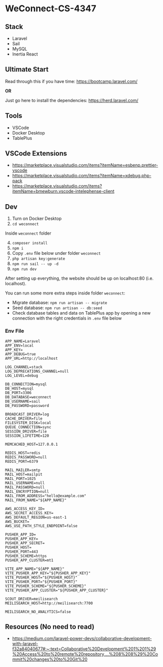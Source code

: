 # WeConnect-CS-4347

## Stack
- Laravel
- Sail
- MySQL
- Inertia React

## Ultimate Start
Read through this if you have time: https://bootcamp.laravel.com/

**OR**

Just go here to install the dependencies: https://herd.laravel.com/

## Tools
- VSCode
- Docker Desktop
- TablePlus

## VSCode Extensions
- https://marketplace.visualstudio.com/items?itemName=esbenp.prettier-vscode
- https://marketplace.visualstudio.com/items?itemName=xdebug.php-pack
- https://marketplace.visualstudio.com/items?itemName=bmewburn.vscode-intelephense-client

## Dev
1. Turn on Docker Desktop
2. `cd weconnect`

Inside `weconnect` folder
  
4. `composer install`
5. `npm i`
6. Copy `.env` file below under folder `weconnect`
7. `php artisan key:generate`
8. `npm run sail -- up -d`
9. `npm run dev`

After setting up everything, the website should be up on localhost:80 (i.e. localhost).

You can run some more extra steps inside folder `weconnect`:

- Migrate database: `npm run artisan -- migrate`
- Seed database: `npm run artisan -- db:seed`
- Check database tables and data on TablePlus app by opening a new connection with the right credentials in `.env` file below

### Env File

```
APP_NAME=Laravel
APP_ENV=local
APP_KEY=
APP_DEBUG=true
APP_URL=http://localhost

LOG_CHANNEL=stack
LOG_DEPRECATIONS_CHANNEL=null
LOG_LEVEL=debug

DB_CONNECTION=mysql
DB_HOST=mysql
DB_PORT=3306
DB_DATABASE=weconnect
DB_USERNAME=sail
DB_PASSWORD=password

BROADCAST_DRIVER=log
CACHE_DRIVER=file
FILESYSTEM_DISK=local
QUEUE_CONNECTION=sync
SESSION_DRIVER=file
SESSION_LIFETIME=120

MEMCACHED_HOST=127.0.0.1

REDIS_HOST=redis
REDIS_PASSWORD=null
REDIS_PORT=6379

MAIL_MAILER=smtp
MAIL_HOST=mailpit
MAIL_PORT=1025
MAIL_USERNAME=null
MAIL_PASSWORD=null
MAIL_ENCRYPTION=null
MAIL_FROM_ADDRESS="hello@example.com"
MAIL_FROM_NAME="${APP_NAME}"

AWS_ACCESS_KEY_ID=
AWS_SECRET_ACCESS_KEY=
AWS_DEFAULT_REGION=us-east-1
AWS_BUCKET=
AWS_USE_PATH_STYLE_ENDPOINT=false

PUSHER_APP_ID=
PUSHER_APP_KEY=
PUSHER_APP_SECRET=
PUSHER_HOST=
PUSHER_PORT=443
PUSHER_SCHEME=https
PUSHER_APP_CLUSTER=mt1

VITE_APP_NAME="${APP_NAME}"
VITE_PUSHER_APP_KEY="${PUSHER_APP_KEY}"
VITE_PUSHER_HOST="${PUSHER_HOST}"
VITE_PUSHER_PORT="${PUSHER_PORT}"
VITE_PUSHER_SCHEME="${PUSHER_SCHEME}"
VITE_PUSHER_APP_CLUSTER="${PUSHER_APP_CLUSTER}"

SCOUT_DRIVER=meilisearch
MEILISEARCH_HOST=http://meilisearch:7700

MEILISEARCH_NO_ANALYTICS=false
```

## Resources (No need to read)
- https://medium.com/laravel-power-devs/collaborative-development-with-laravel-f32a84040677#:~:text=Collaborative%20Development%201%201%29%20Access%20to%20remote%20repository,...%208%208%29%20Commit%20changes%20to%20Git%20
